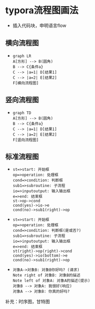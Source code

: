 # typora流程图画法

* 插入代码块，申明语言flow

## 横向流程图

* ```mermaid
  graph LR
  A[方形] --> B(圆角)
  B --> C{条件a}
  C --> |a=1| D[结果1]
  C --> |a=2| E[结果2]
  F[横向流程图]
  ```

## 竖向流程图

* ```mermaid
  graph TD
  A[方形] --> B(圆角)
  B --> C{条件a}
  C --> |a=1| D[结果1]
  C --> |a=2| E[结果2]
  F[竖向流程图]
  ```

## 标准流程图

* ```flow
  st=>start: 开始框
  op=>operation: 处理框
  cond=>condition: 判断框
  sub1=>subroutine: 子流程
  io=>inputoutput: 输入输出框
  e=>end: 结束框
  st->op->cond
  cond(yes)->io->e
  cond(no)->sub1(right)->op
  ```

* ```flow
  st=>start: 开始框
  op=>operation: 处理框
  cond=>condition: 判断框(是或否?)
  sub1=>subroutine: 子流程
  io=>inputoutput: 输入输出框
  e=>end: 结束框
  st(right)->op(right)->cond
  cond(yes)->io(bottom)->e
  cond(no)->sub1(right)->op
  ```

* ```sequence
  对象A->对象B: 对象B你好吗? (请求)
  Note right of 对象B: 对象B的描述
  Note left of 对象A: 对象A的描述(提示)
  对象B --> 对象A: 我很好(响应)
  对象A --> 对象B: 你真的好吗?
  ```

补充：时序图，甘特图


